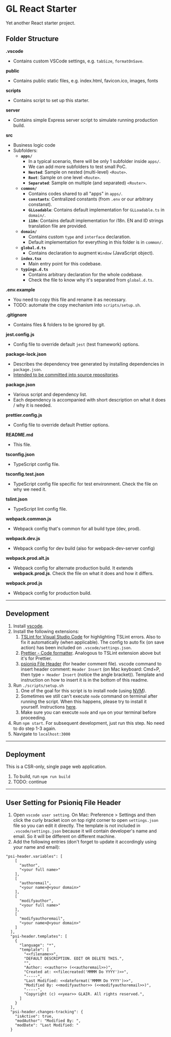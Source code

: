 # GL React Starter

Yet another React starter project.

## Folder Structure

**.vscode**

- Contains custom VSCode settings, e.g. `tabSize`, `formatOnSave`.

**public**

- Contains public static files, e.g. index.html, favicon.ico, images, fonts

**scripts**

- Contains script to set up this starter.

**server**

- Contains simple Express server script to simulate running production build.

**src**

- Business logic code
- Subfolders:
  - **`apps/`**
    - In a typical scenario, there will be only 1 subfolder inside `apps/`.
    - We can add more subfolders to test small PoC.
    - **`Nested`**: Sample on nested (multi-level) `<Route>`.
    - **`Root`**: Sample on one level `<Route>`.
    - **`Separated`**: Sample on multiple (and separated) `<Router>`.
  - **`common/`**
    - Contains codes shared to all "apps" in `apps/`.
    - **`constants`**: Centralized constants (from `.env` or our arbitrary constanst).
    - **`GLLoadable`**: Contains default implementation for `GLLoadable.ts` in `domain/`.
    - **`i18n`**: Contains default implementation for i18n. EN and ID strings translation file are provided.
  - **`domain/`**
    - Contains custom `type` and `interface` declaration.
    - Default implementation for everything in this folder is in `common/`.
  - **`global.d.ts`**
    - Contains declaration to augment `Window` (JavaScript object).
  - **`index.tsx`**
    - Main entry point for this codebase.
  - **`typings.d.ts`**
    - Contains arbitrary declaration for the whole codebase.
    - Check the file to know why it's separated from `global.d.ts`.

**.env.example**

- You need to copy this file and rename it as necessary.
- TODO: automate the copy mechanism into `scripts/setup.sh`.

**.gitignore**

- Contains files & folders to be ignored by git.

**jest.config.js**

- Config file to override default `jest` (test framework) options.

**package-lock.json**

- Describes the dependency tree generated by installing dependencies in `package.json`.
- [Intended to be committed into source repositories](https://github.com/npm/npm/blob/v5.0.0/doc/files/package-lock.json.md).

**package.json**

- Various script and dependency list.
- Each dependency is accompanied with short description on what it does / why it is needed.

**prettier.config.js**

- Config file to override default Prettier options.

**README.md**

- This file.

**tsconfig.json**

- TypeScript config file.

**tsconfig.test.json**

- TypeScript config file specific for test environment. Check the file on why we need it.

**tslint.json**

- TypeScript lint config file.

**webpack.common.js**

- Webpack config that's common for all build type (dev, prod).

**webpack.dev.js**

- Webpack config for dev build (also for webpack-dev-server config)

**webpack.prod.alt.js**

- Webpack config for alternate production build. It extends **webpack.prod.js**. Check the file on what it does and how it differs.

**webpack.prod.js**

- Webpack config for production build.

---

## Development

1. Install [vscode](https://code.visualstudio.com/).
2. Install the following extensions:
   1. [TSLint for Visual Studio Code](https://marketplace.visualstudio.com/items?itemName=ms-vscode.vscode-typescript-tslint-plugin) for highlighting TSLint errors. Also to fix it automatically (when applicable). The config to auto fix (on save action) has been included on `.vscode/settings.json`.
   2. [Prettier - Code formatter](https://marketplace.visualstudio.com/items?itemName=esbenp.prettier-vscode). Analogous to TSLint extension above but it's for Prettier.
   3. [psioniq File Header](https://marketplace.visualstudio.com/items?itemName=psioniq.psi-header) (for header comment file). vscode command to insert header comment: `Header Insert` (on Mac keyboard: Cmd+P, then type `> Header Insert` (notice the angle bracket)). Template and instruction on how to insert it is in the bottom of this readme.
3. Run `./scripts/setup.sh`
   1. One of the goal for this script is to install node (using [NVM](https://github.com/nvm-sh/nvm)).
   2. Sometimes we still can't execute `node` command on terminal after running the script. When this happens, please try to install it yourself. Instructions [here](https://github.com/nvm-sh/nvm).
   3. Make sure you can execute `node` and `npm` on your terminal before proceeding.
4. Run `npm start`. For subsequent development, just run this step. No need to do step 1-3 again.
5. Navigate to `localhost:3000`

---

## Deployment

This is a CSR-only, single page web application.

1. To build, run `npm run build`
2. TODO: continue

---

## User Setting for Psioniq File Header

1. Open `vscode user setting`. On Mac: Preference > Settings and then click the curly bracket icon on top right corner to open `settings.json` file so you can edit it directly. The template is not included in `.vscode/settings.json` because it will contain developer's name and email. So it will be different on different machine.
2. Add the following entries (don't forget to update it accordingly using your name and email):

```
"psi-header.variables": [
    [
      "author",
      "<your full name>"
    ],
    [
      "authoremail",
      "<your name>@<your domain>"
    ],
    [
      "modifyauthor",
      "<your full name>"
    ],
    [
      "modifyauthoremail",
      "<your name>@<your domain>"
    ]
  ],
  "psi-header.templates": [
    {
      "language": "*",
      "template": [
        "<<filename>>",
        "DEFAULT DESCRIPTION. EDIT OR DELETE THIS.",
        "",
        "Author: <<author>> (<<authoremail>>)",
        "Created at: <<filecreated('MMMM Do YYYY')>>",
        "-----",
        "Last Modified: <<dateformat('MMMM Do YYYY')>>",
        "Modified By: <<modifyauthor>> (<<modifyauthoremail>>)",
        "-----",
        "Copyright (c) <<year>> GLAIR. All rights reserved.",
      ]
    }
  ],
  "psi-header.changes-tracking": {
    "isActive": true,
    "modAuthor": "Modified By: ",
    "modDate": "Last Modified: "
  }
```
